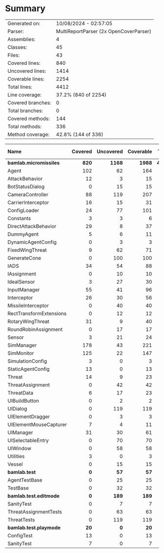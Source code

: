 ﻿# Summary
|||
|:---|:---|
| Generated on: | 10/08/2024 - 02:57:05 |
| Parser: | MultiReportParser (2x OpenCoverParser) |
| Assemblies: | 4 |
| Classes: | 45 |
| Files: | 43 |
| Covered lines: | 840 |
| Uncovered lines: | 1414 |
| Coverable lines: | 2254 |
| Total lines: | 4412 |
| Line coverage: | 37.2% (840 of 2254) |
| Covered branches: | 0 |
| Total branches: | 0 |
| Covered methods: | 144 |
| Total methods: | 336 |
| Method coverage: | 42.8% (144 of 336) |

|**Name**|**Covered**|**Uncovered**|**Coverable**|**Total**|**Line coverage**|**Covered**|**Total**|**Branch coverage**|**Covered**|**Total**|**Method coverage**|
|:---|---:|---:|---:|---:|---:|---:|---:|---:|---:|---:|---:|
|**bamlab.micromissiles**|**820**|**1168**|**1988**|**4215**|**41.2%**|**0**|**0**|****|**141**|**309**|**45.6%**|
|Agent|102|62|164|293|62.1%|0|0||18|29|62%|
|AttackBehavior|12|3|15|62|80%|0|0||2|3|66.6%|
|BotStatusDialog|0|15|15|30|0%|0|0||0|2|0%|
|CameraController|88|119|207|454|42.5%|0|0||11|23|47.8%|
|CarrierInterceptor|16|15|31|48|51.6%|0|0||4|5|80%|
|ConfigLoader|24|77|101|149|23.7%|0|0||3|12|25%|
|Constants|3|3|6|17|50%|0|0||1|2|50%|
|DirectAttackBehavior|29|8|37|88|78.3%|0|0||2|2|100%|
|DummyAgent|5|6|11|293|45.4%|0|0||2|5|40%|
|DynamicAgentConfig|0|3|3|122|0%|0|0||0|1|0%|
|FixedWingThreat|9|62|71|143|12.6%|0|0||4|10|40%|
|GenerateCone|0|100|100|144|0%|0|0||0|9|0%|
|IADS|34|54|88|140|38.6%|0|0||9|17|52.9%|
|IAssignment|0|10|10|42|0%|0|0||0|3|0%|
|IdealSensor|3|27|30|55|10%|0|0||1|5|20%|
|InputManager|55|41|96|142|57.2%|0|0||11|11|100%|
|Interceptor|26|30|56|105|46.4%|0|0||6|10|60%|
|MissileInterceptor|0|40|40|78|0%|0|0||0|4|0%|
|RectTransformExtensions|0|12|12|18|0%|0|0||0|4|0%|
|RotaryWingThreat|31|9|40|71|77.5%|0|0||7|9|77.7%|
|RoundRobinAssignment|0|17|17|44|0%|0|0||0|2|0%|
|Sensor|3|21|24|118|12.5%|0|0||1|3|33.3%|
|SimManager|178|43|221|367|80.5%|0|0||21|28|75%|
|SimMonitor|125|22|147|233|85%|0|0||15|19|78.9%|
|SimulationConfig|3|0|3|122|100%|0|0||1|1|100%|
|StaticAgentConfig|13|0|13|67|100%|0|0||5|5|100%|
|Threat|14|9|23|50|60.8%|0|0||4|5|80%|
|ThreatAssignment|0|42|42|79|0%|0|0||0|5|0%|
|ThreatData|6|17|23|45|26%|0|0||1|5|20%|
|UIBuildButton|0|2|2|11|0%|0|0||0|2|0%|
|UIDialog|0|119|119|198|0%|0|0||0|18|0%|
|UIElementDragger|0|3|3|12|0%|0|0||0|1|0%|
|UIElementMouseCapturer|7|4|11|20|63.6%|0|0||2|3|66.6%|
|UIManager|31|30|61|106|50.8%|0|0||9|16|56.2%|
|UISelectableEntry|0|70|70|113|0%|0|0||0|15|0%|
|UIWindow|0|58|58|100|0%|0|0||0|9|0%|
|Utilities|3|0|3|9|100%|0|0||1|1|100%|
|Vessel|0|15|15|27|0%|0|0||0|5|0%|
|**bamlab.test**|**0**|**57**|**57**|**99**|**0%**|**0**|**0**|****|**0**|**11**|**0%**|
|AgentTestBase|0|25|25|46|0%|0|0||0|5|0%|
|TestBase|0|32|32|53|0%|0|0||0|6|0%|
|**bamlab.test.editmode**|**0**|**189**|**189**|**459**|**0%**|**0**|**0**|****|**0**|**13**|**0%**|
|SanityTest|0|7|7|22|0%|0|0||0|2|0%|
|ThreatAssignmentTests|0|63|63|141|0%|0|0||0|2|0%|
|ThreatTests|0|119|119|296|0%|0|0||0|9|0%|
|**bamlab.test.playmode**|**20**|**0**|**20**|**54**|**100%**|**0**|**0**|****|**3**|**3**|**100%**|
|ConfigTest|13|0|13|30|100%|0|0||2|2|100%|
|SanityTest|7|0|7|24|100%|0|0||1|1|100%|
